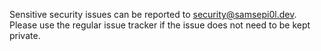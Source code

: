 Sensitive security issues can be reported to [security@samsepi0l.dev](mailto:security@samsepi0l.dev). Please use the regular issue tracker if the issue does not need to be kept private.
